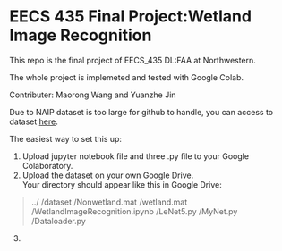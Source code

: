 # EECS 435 Final Project:Wetland Image Recognition

This repo is the final project of EECS_435 DL:FAA at Northwestern.

The whole project is implemeted and tested with Google Colab.

Contributer: Maorong Wang and Yuanzhe Jin

Due to NAIP dataset is too large for github to handle, you can access to dataset [here](https://drive.google.com/open?id=1rzYHHWeeFoArQtmOFaYIB29Gzpo4qUjO).

The easiest way to set this up:

1.  Upload jupyter notebook file and three .py file to your Google Colaboratory.
2.  Upload the dataset on your own Google Drive.  
    Your directory should appear like this in Google Drive:
>    ../
>        /dataset
>          /Nonwetland.mat
>          /wetland.mat
>        /WetlandImageRecognition.ipynb
>        /LeNet5.py
>        /MyNet.py
>        /Dataloader.py
3.  
